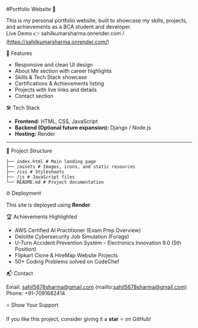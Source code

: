 #Portfolio Website 🚀

This is my personal portfolio website, built to showcase my skills, projects, and achievements as a BCA student and developer.  
Live Demo 👉 sahilkumarsharma.onrender.com / (https://sahilkumarsharma.onrender.com/)

📌 Features
- Responsive and clean UI design  
- About Me section with career highlights  
- Skills & Tech Stack showcase  
- Certifications & Achievements listing  
- Projects with live links and details  
- Contact section  

🛠️ Tech Stack
- **Frontend:** HTML, CSS, JavaScript  
- **Backend (Optional future expansion):** Django / Node.js  
- **Hosting:** Render  

---

📂 Project Structure
```
├── index.html # Main landing page
├── /assets # Images, icons, and static resources
├── /css # Stylesheets
├── /js # JavaScript files
└── README.md # Project documentation
```

🌐 Deployment

This site is deployed using **Render**.

🏆 Achievements Highlighted

* AWS Certified AI Practitioner (Exam Prep Overview)
* Deloitte Cybersecurity Job Simulation (Forage)
* U-Turn Accident Prevention System – Electronics Innovation 9.0 (5th Position)
* Flipkart Clone & HireMap Website Projects
* 50+ Coding Problems solved on CodeChef

📬 Contact

Email: sahil5678sharma@gmail.com (mailto:sahil5678sharma@gmail.com)
Phone: +91-7091682414

⭐ Show Your Support

If you like this project, consider giving it a **star** ⭐ on GitHub!
